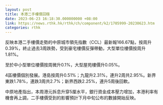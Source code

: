 ```yaml
---
layout: post
title: 本港二手樓價回穩
date: 2023-06-23 16:18:30.000000000 +08:00
link: https://news.rthk.hk/rthk/ch/component/k2/1705999-20230623.htm
categories: rthk
---
```


反映本港二手樓價走勢的中原城市領先指數（CCL）最新報166.67點，按周升0.39%，終止過去3周跌勢，受到豪宅樓價反彈帶動，大型單位樓價按周升1.81%。

至於中小型單位樓價按周微升0.1%，大型屋苑樓價升0.05%。

4區樓價個別發展。港島按周升0.51%；九龍升2.31%，連升2周共2.95%。新界東跌1.78%，連跌3周共2.7%；新界西跌2.25%，連升5周後回軟。

中原地產指出，本周港元拆息升穿5厘水平，銀行資金成本壓力增加，本港利率有機會再上調，二手樓價受到的影響預計下月中旬公布的數據開始反映。
